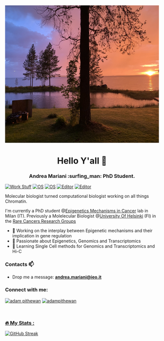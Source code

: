 <p align="center">
  <img width="800" height="450" src="https://github.com/AndreaMariani-AM/AndreaMariani-AM/blob/main/IMG_3611-1.jpg">
</p>

<h1 align="center">Hello Y'all 👊</h1>
<h3 align="center">Andrea Mariani :surfing_man: PhD Student.</h3>

[![Work Stuff](https://img.shields.io/badge/My%20job-IEO-success?style=flat-square&logo=IEO&logoColor=white)]([https://www.research.ieo.it/emanuel-michele-soda/](https://www.research.ieo.it/andrea-mariani/))
[![OS](https://img.shields.io/badge/OS-macOS-informational?style=flat-square&logo=apple&logoColor=white)](https://en.wikipedia.org/wiki/MacOS)
[![OS](https://img.shields.io/badge/OS-Linux-informational?style=flat-square&logo=linux&logoColor=white)](https://en.wikipedia.org/wiki/Linux)
[![Editor](https://img.shields.io/badge/Editor-VSCode-blue?style=flat-square&logo=visual-studio-code&logoColor=white)](https://code.visualstudio.com/)
[![Editor](https://img.shields.io/badge/Editor-rstudio-blue?style=flat-square&logo=Rstudio&logoColor=white)](https://www.rstudio.com/)


Molecular biologist turned computational biologist working on all things Chromatin.

I'm currently a PhD student @[Epigenetics Mechanisms in Cancer](https://www.research.ieo.it/research-and-technology/principal-investigators/epigenetic-mechanisms-in-cancer/) lab in Milan (IT). Previously a Molelecular Biologist @[University Of Helsinki](https://www.helsinki.fi/en) (FI) in the [Rare Cancers Research Groups](https://www2.helsinki.fi/en/researchgroups/rare-cancers-research-group/group)

- 🔭 Working on the interplay between Epigenetic mechanisms and their implication in gene regulation 
- :dog: Passionate about Epigenetics, Genomics and Transcriptomics
- 🌱 Learning Single Cell methods for Genomics and Transcriptomics and Hi-C

### Contacts 📫

- Drop me a message: **andrea.mariani@ieo.it** 


<h3 align="left">Connect with me:</h3>
<p align="left">
  <a href="https://www.linkedin.com/in/andrea-mariani-584138175/" target="blank"><img align="center"
      src="https://raw.githubusercontent.com/rahuldkjain/github-profile-readme-generator/master/src/images/icons/Social/linked-in-alt.svg"
      alt="adam pithewan" height="30" width="40" /></a>
   <a href="https://twitter.com/Andrea1Mariani" target="blank"><img align="center"
      src="https://raw.githubusercontent.com/rahuldkjain/github-profile-readme-generator/master/src/images/icons/Social/twitter.svg"
      alt="adampithewan" height="30" width="40" /></a>
      
<div id="badges", align="left">
  <a href="views counter">
    <img src="https://komarev.com/ghpvc/?username=emanuelavilla&style=flat-square&color=red" alt=""/>
</div>
  
### :fire: My Stats :
  [![GitHub Streak](http://github-readme-streak-stats.herokuapp.com?user=AndreaMariani-AM&theme=synthwave)](https://git.io/streak-stats)
  
<!--
**AndreaMariani-AM/AndreaMariani-AM** is a ✨ _special_ ✨ repository because its `README.md` (this file) appears on your GitHub profile.

Here are some ideas to get you started:

- 🔭 I’m currently working on ...
- 🌱 I’m currently learning ...
- 👯 I’m looking to collaborate on ...
- 🤔 I’m looking for help with ...
- 💬 Ask me about ...
- 📫 How to reach me: ...
- 😄 Pronouns: ...
- ⚡ Fun fact: ...
-->

